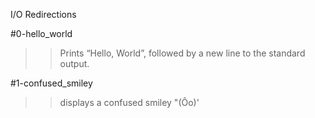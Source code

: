 I/O Redirections 

#0-hello_world
>> Prints “Hello, World”, followed by a new line to the standard output.

#1-confused_smiley
>>displays a confused smiley "(Ôo)'
